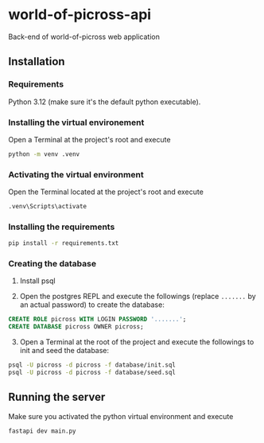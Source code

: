 # world-of-picross-api

Back-end of world-of-picross web application

## Installation

### Requirements

Python 3.12 (make sure it's the default python executable).

### Installing the virtual environement

Open a Terminal at the project's root and execute

```bash
python -m venv .venv
```

### Activating the virtual environment

Open the Terminal located at the project's root and execute

```bash
.venv\Scripts\activate
```

### Installing the requirements

```bash
pip install -r requirements.txt
```

### Creating the database

1. Install psql

2. Open the postgres REPL and execute the followings (replace `.......` by an actual password) to create the database:

  ```sql
  CREATE ROLE picross WITH LOGIN PASSWORD '.......';
  CREATE DATABASE picross OWNER picross;
  ```

3. Open a Terminal at the root of the project and execute the followings to init and seed the database:

```bash
psql -U picross -d picross -f database/init.sql
psql -U picross -d picross -f database/seed.sql
```

## Running the server

Make sure you activated the python virtual environment and execute

```bash
fastapi dev main.py
```
